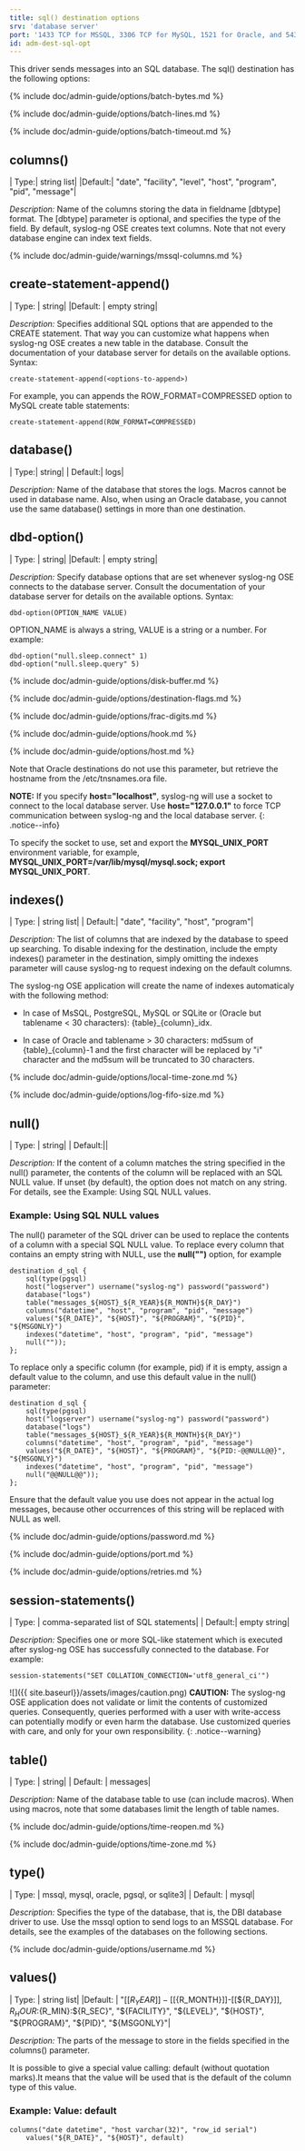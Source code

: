 ```yaml
---
title: sql() destination options
srv: 'database server'
port: '1433 TCP for MSSQL, 3306 TCP for MySQL, 1521 for Oracle, and 5432 TCP for PostgreSQL'
id: adm-dest-sql-opt
---
```


This driver sends messages into an SQL database. The sql() destination
has the following options:

{% include doc/admin-guide/options/batch-bytes.md %}

{% include doc/admin-guide/options/batch-lines.md %}

{% include doc/admin-guide/options/batch-timeout.md %}

## columns()

|  Type:|      string list|
|Default:|   \"date\", \"facility\", \"level\", \"host\", \"program\", \"pid\", \"message\"|

*Description:* Name of the columns storing the data in fieldname
\[dbtype\] format. The \[dbtype\] parameter is optional, and specifies
the type of the field. By default, syslog-ng OSE creates text columns.
Note that not every database engine can index text fields.

{% include doc/admin-guide/warnings/mssql-columns.md %}

## create-statement-append()

|  Type:  |    string|
|Default: |  empty string|

*Description:* Specifies additional SQL options that are appended to the
CREATE statement. That way you can customize what happens when syslog-ng
OSE creates a new table in the database. Consult the documentation of
your database server for details on the available options. Syntax:

```config
create-statement-append(<options-to-append>)
```

For example, you can appends the ROW\_FORMAT=COMPRESSED option to MySQL
create table statements:

```config
create-statement-append(ROW_FORMAT=COMPRESSED)
```

## database()

|  Type:|      string|
|  Default:|   logs|

*Description:* Name of the database that stores the logs. Macros cannot
be used in database name. Also, when using an Oracle database, you
cannot use the same database() settings in more than one destination.

## dbd-option()

|  Type:  |    string|
|Default: |  empty string|

*Description:* Specify database options that are set whenever syslog-ng
OSE connects to the database server. Consult the documentation of your
database server for details on the available options. Syntax:

```config
dbd-option(OPTION_NAME VALUE)
```

OPTION\_NAME is always a string, VALUE is a string or a number. For
example:

```config
dbd-option("null.sleep.connect" 1)
dbd-option("null.sleep.query" 5)
```

{% include doc/admin-guide/options/disk-buffer.md %}

{% include doc/admin-guide/options/destination-flags.md %}

{% include doc/admin-guide/options/frac-digits.md %}

{% include doc/admin-guide/options/hook.md %}

{% include doc/admin-guide/options/host.md %}

Note that Oracle destinations do not use this parameter, but
retrieve the hostname from the /etc/tnsnames.ora file.

**NOTE:** If you specify **host=\"localhost\"**, syslog-ng will use a socket
to connect to the local database server. Use **host=\"127.0.0.1\"** to
force TCP communication between syslog-ng and the local database server.
{: .notice--info}

To specify the socket to use, set and export the **MYSQL\_UNIX\_PORT**
environment variable, for example,
**MYSQL\_UNIX\_PORT=/var/lib/mysql/mysql.sock; export
MYSQL\_UNIX\_PORT**.

## indexes()

|  Type: |     string list|
|  Default:|   \"date\", \"facility\", \"host\", \"program\"|

*Description:* The list of columns that are indexed by the database to
speed up searching. To disable indexing for the destination, include the
empty indexes() parameter in the destination, simply omitting the
indexes parameter will cause syslog-ng to request indexing on the
default columns.

The syslog-ng OSE application will create the name of indexes
automaticaly with the following method:

- In case of MsSQL, PostgreSQL, MySQL or SQLite or (Oracle but
    tablename \< 30 characters): {table}\_{column}\_idx.

- In case of Oracle and tablename \> 30 characters: md5sum of
    {table}\_{column}-1 and the first character will be replaced by
    \"i\" character and the md5sum will be truncated to 30 characters.

{% include doc/admin-guide/options/local-time-zone.md %}

{% include doc/admin-guide/options/log-fifo-size.md %}

## null()

|  Type: |     string|
|  Default:||

*Description:* If the content of a column matches the string specified
in the null() parameter, the contents of the column will be replaced
with an SQL NULL value. If unset (by default), the option does not match
on any string. For details, see the Example: Using SQL NULL
values.

### Example: Using SQL NULL values

The null() parameter of the SQL driver can be used to replace the
contents of a column with a special SQL NULL value. To replace every
column that contains an empty string with NULL, use the **null(\"\")**
option, for example

```config
destination d_sql {
    sql(type(pgsql)
    host("logserver") username("syslog-ng") password("password")
    database("logs")
    table("messages_${HOST}_${R_YEAR}${R_MONTH}${R_DAY}")
    columns("datetime", "host", "program", "pid", "message")
    values("${R_DATE}", "${HOST}", "${PROGRAM}", "${PID}", "${MSGONLY}")
    indexes("datetime", "host", "program", "pid", "message")
    null(""));
};
```

To replace only a specific column (for example, pid) if it is empty,
assign a default value to the column, and use this default value in the
null() parameter:

```config
destination d_sql {
    sql(type(pgsql)
    host("logserver") username("syslog-ng") password("password")
    database("logs")
    table("messages_${HOST}_${R_YEAR}${R_MONTH}${R_DAY}")
    columns("datetime", "host", "program", "pid", "message")
    values("${R_DATE}", "${HOST}", "${PROGRAM}", "${PID:-@@NULL@@}", "${MSGONLY}")
    indexes("datetime", "host", "program", "pid", "message")
    null("@@NULL@@"));
};
```

Ensure that the default value you use does not appear in the actual log
messages, because other occurrences of this string will be replaced with
NULL as well.

{% include doc/admin-guide/options/password.md %}

{% include doc/admin-guide/options/port.md %}

{% include doc/admin-guide/options/retries.md %}

## session-statements()

|  Type: |     comma-separated list of SQL statements|
|  Default:|   empty string|

*Description:* Specifies one or more SQL-like statement which is
executed after syslog-ng OSE has successfully connected to the database.
For example:

```config
session-statements("SET COLLATION_CONNECTION='utf8_general_ci'")
```

![]({{ site.baseurl}}/assets/images/caution.png) **CAUTION:**
The syslog-ng OSE application does not validate or limit the contents
of customized queries. Consequently, queries performed with a user with
write-access can potentially modify or even harm the database.
Use customized queries with care, and only for your own responsibility.
{: .notice--warning}

## table()

|  Type:    |  string|
|  Default:  | messages|

*Description:* Name of the database table to use (can include macros).
When using macros, note that some databases limit the length of table
names.

{% include doc/admin-guide/options/time-reopen.md %}

{% include doc/admin-guide/options/time-zone.md %}

## type()

|  Type:     | mssql, mysql, oracle, pgsql, or sqlite3|
|  Default: |  mysql|

*Description:* Specifies the type of the database, that is, the DBI
database driver to use. Use the mssql option to send logs to an MSSQL
database. For details, see the examples of the databases on the
following sections.

{% include doc/admin-guide/options/username.md %}

## values()

|  Type:  |    string list|
|Default: |  "[[${R_YEAR}]]-[[${R_MONTH}]]-[[${R_DAY}]], ${R_HOUR}:${R_MIN}:${R_SEC}", "${FACILITY}", "${LEVEL}", "${HOST}", "${PROGRAM}", "${PID}", "${MSGONLY}"|

*Description:* The parts of the message to store in the fields specified
in the columns() parameter.

It is possible to give a special value calling: default (without
quotation marks).It means that the value will be used that is the
default of the column type of this value.

### Example: Value: default

```config
columns("date datetime", "host varchar(32)", "row_id serial")
    values("${R_DATE}", "${HOST}", default)
```
